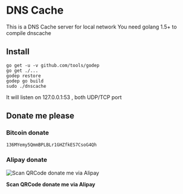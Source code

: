 #  DNS Cache

This is a DNS Cache server for local network
You need golang 1.5+ to compile dnscache

## Install


```
go get -u -v github.com/tools/godep
go get ./...
godep restore
godep go build
sudo ./dnscache
```
It will listen on 127.0.0.1:53 , both UDP/TCP port


## Donate me please

### Bitcoin donate

```
136MYemy5QmmBPLBLr1GHZfkES7CsoG4Qh
```
### Alipay donate
![Scan QRCode donate me via Alipay](https://www.netroby.com/assets/images/alipayme.jpg)

**Scan QRCode donate me via Alipay**
